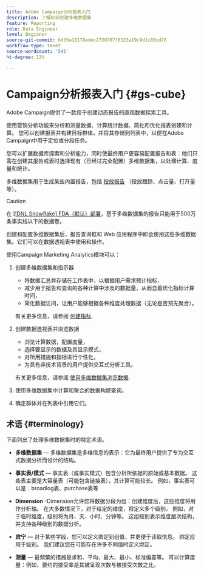```yaml
---
title: Adobe Campaign分析报表入门
description: 了解如何创建多维数据集
feature: Reporting
role: Data Engineer
level: Beginner
source-git-commit: bd39a18178edec2730707f0323a19c9d1c80cd76
workflow-type: tm+mt
source-wordcount: '545'
ht-degree: 13%

---
```


# Campaign分析报表入门 {#gs-cube}

Adobe Campaign提供了一款用于创建动态报告的直观数据探索工具。

使用营销分析功能来分析和测量数据、计算统计数据、简化和优化报表创建和计算。 您可以创建报表并构建目标群体，并将其存储到列表中，以便在Adobe Campaign中用于定位或分段任务。

您可以扩展数据库探索和分析能力，同时使最终用户更容易配置报告和表：他们只需在创建其报告或表时选择现有（已经过完全配置）多维数据集，以处理计算、度量和统计。

多维数据集用于生成某些内置报告，包括 [投放报告](delivery-reports.md) （投放跟踪、点击量、打开量等）。

>[!CAUTION]
>
>在 [[!DNL Snowflake] FDA（默认）部署](../architecture/fda-deployment.md)，基于多维数据集的报告只能用于500万条事实线以下的数据卷。


创建和配置多维数据集后，报告查询框和 Web 应用程序中即会使用这些多维数据集。它们可以在数据透视表中使用和操作。

使用Campaign Marketing Analytics模块可以：

1. 创建多维数据集和指示器

   * 将数据汇总并存储在工作表中，以根据用户需求预计指标，
   * 减少用于报告和查询的各种计算中涉及的数据量，从而显着优化指标计算时间，
   * 简化数据访问，让用户能够根据各种维度处理数据（无论是否预先聚合）。

   有关更多信息，请参阅 [创建指标](cube-indicators.md).

1. 创建数据透视表并浏览数据

   * 浏览计算数据，配置度量，
   * 选择要显示的数据及其显示模式，
   * 对所用措施和指标进行个性化，
   * 为具有非技术背景的用户提供交互式分析工具。

   有关更多信息，请参阅 [使用多维数据集浏览数据](cube-tables.md).

1. 使用多维数据集中计算和聚合的数据构建查询。
1. 确定群体并在列表中引用它们。

## 术语 {#terminology}

下面列出了处理多维数据集时的特定术语。

* **多维数据集**  — 多维数据集是多维信息的表示：它为最终用户提供了专为交互式数据分析而设计的结构。

* **事实表/模式**  — 事实表（或事实模式）包含分析所依据的原始或基本数据。 这些表主要是大容量表（可能包含链接表），其计算可能较长。 例如，事实表可以是：broadlog表、purchase表等

* **Dimension** -Dimension允许您将数据分段为组：创建维度后，这些维度将用作分析轴。 在大多数情况下，对于给定的维度，将定义多个级别。 例如，对于临时维度，级别将为月、天、小时、分钟等。 这组级别表示维度层次结构，并支持各种级别的数据分析。

* **宾宁**  — 对于某些字段，您可以定义绑定到组值，并更便于读取信息。 绑定应用于级别。 我们建议您在可能存在许多不同值时定义绑定。

* **测量**  — 最频繁的措施是求和、平均、最大、最小、标准偏差等。 可以计算度量：例如，要约的接受率是其被呈现次数与被接受次数之比。
